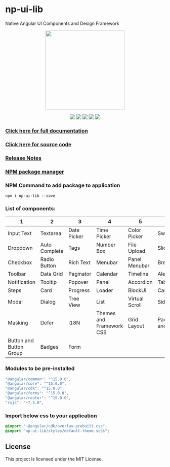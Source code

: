 # np-ui-lib
Native Angular UI Components and Design Framework

<p align="center">
  <img width="250px" height="250px" src="https://raw.githubusercontent.com/np-ui-lib/np-ui-lib/master/src/assets/images/logo-img.png">
</p>

<p align="center">
  <img src="https://raw.githubusercontent.com/np-ui-lib/np-ui-lib/master/src/assets/images/angular.svg">
  <img src="https://raw.githubusercontent.com/np-ui-lib/np-ui-lib/master/src/assets/images/typescript.svg">
  <img src="https://raw.githubusercontent.com/np-ui-lib/np-ui-lib/master/src/assets/images/npm.svg">
  <img src="https://raw.githubusercontent.com/np-ui-lib/np-ui-lib/master/src/assets/images/license.svg">
  <img src="https://raw.githubusercontent.com/np-ui-lib/np-ui-lib/master/src/assets/images/contributions.svg">
</p>

### [Click here for full documentation](https://np-ui-lib.github.io)
### [Click here for source code](https://github.com/np-ui-lib/np-ui-lib)
### [Release Notes](https://github.com/np-ui-lib/np-ui-lib/tree/master/projects/np-ui-lib/CHANGELOG.md)
### [NPM package manager](https://www.npmjs.com/package/np-ui-lib)
### NPM Command to add package to application
```
npm i np-ui-lib --save
```

### List of components:
|            1            |       2       |      3      |               4           |        5        |           6         |
|-------------------------|---------------|-------------|---------------------------|-----------------|---------------------|
| Input Text              | Textarea      | Date Picker | Time Picker               | Color Picker    | Switch              |
| Dropdown                | Auto Complete | Tags        | Number Box                | File Upload     | Slider              |
| Checkbox                | Radio Button  | Rich Text   | Menubar                   | Panel Menubar   | Breadcrumb          |
| Toolbar                 | Data Grid     | Paginator   | Calendar                  | Timeline        | Alert               |
| Notification            | Tooltip       | Popover     | Panel                     | Accordion       | Tabs                |
| Steps                   | Card          | Progress    | Loader                    | BlockUi         | Carousel            |
| Modal                   | Dialog        | Tree View   | List                      | Virtual Scroll  | Sidepanel           |
| Masking                 | Defer         | i18N        | Themes and Framework CSS  | Grid Layout     | Padding and Margin  |
| Button and Button Group | Badges        | Form        |                           |                 |                     |

### Modules to be pre-installed
```javascript
"@angular/common": "^15.0.0",
"@angular/core": "^15.0.0",
"@angular/cdk": "^15.0.0",
"@angular/forms": "^15.0.0",
"@angular/router": "^15.0.0",
"rxjs": "~7.5.0",
```

### Import below css to your application
```css
@import "~@angular/cdk/overlay-prebuilt.css";
@import "np-ui-lib/styles/default-theme.scss";
```

## License
This project is licensed under the MIT License.
